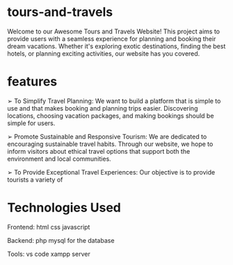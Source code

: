 # tours-and-travels

Welcome to our Awesome Tours and Travels Website! This project aims to provide users with a seamless experience for planning and booking their dream vacations. Whether it's exploring exotic destinations, finding the best hotels, or planning exciting activities, our website has you covered.

# features

➢ To Simplify Travel Planning: We want to build a platform that is
simple to use and that makes booking and planning trips easier.
Discovering locations, choosing vacation packages, and making
bookings should be simple for users.

➢ Promote Sustainable and Responsive Tourism: We are dedicated to
encouraging sustainable travel habits. Through our website, we
hope to inform visitors about ethical travel options that support both
the environment and local communities.

➢ To Provide Exceptional Travel Experiences: Our objective is to
provide tourists a variety of

# Technologies Used

Frontend:
html 
css
javascript

Backend:
php
mysql for the database

Tools:
vs code
xampp server
